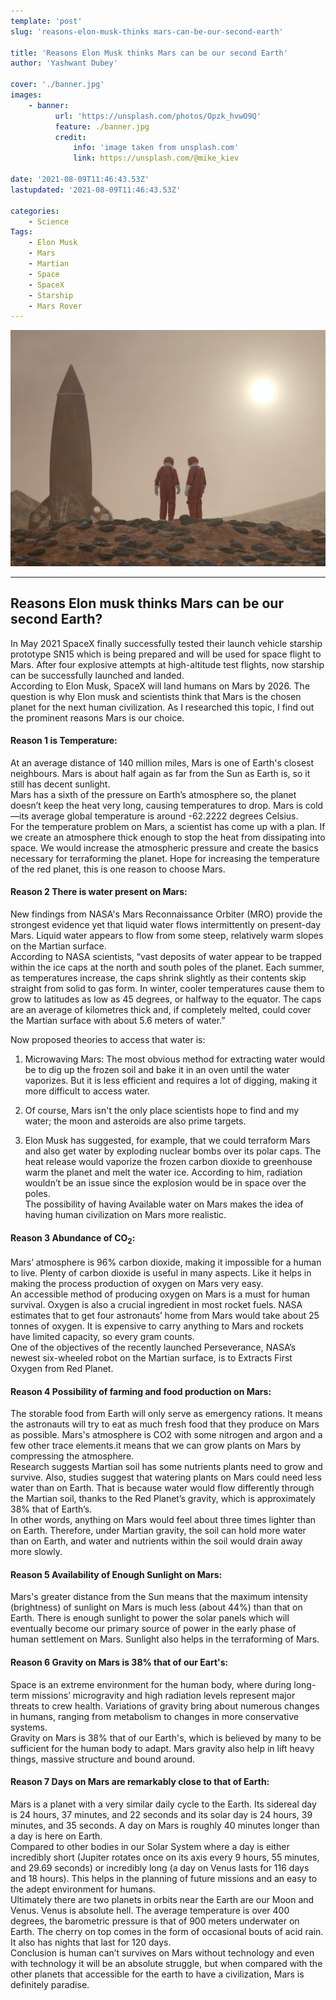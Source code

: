 ```yaml
---
template: 'post'
slug: 'reasons-elon-musk-thinks mars-can-be-our-second-earth'

title: 'Reasons Elon Musk thinks Mars can be our second Earth'
author: 'Yashwant Dubey'

cover: './banner.jpg'
images:
    - banner:
          url: 'https://unsplash.com/photos/Opzk_hvwO9Q'
          feature: ./banner.jpg
          credit:
              info: 'image taken from unsplash.com'
              link: https://unsplash.com/@mike_kiev

date: '2021-08-09T11:46:43.53Z'
lastupdated: '2021-08-09T11:46:43.53Z'

categories:
    - Science
Tags:
    - Elon Musk
    - Mars
    - Martian
    - Space
    - SpaceX
    - Starship
    - Mars Rover
---
```


![Two Astronauts on martian lang](./banner.jpg)

---

## Reasons Elon musk thinks Mars can be our second Earth?

In May 2021 SpaceX finally successfully tested their launch vehicle starship prototype SN15 which is being prepared and will be used for space flight to Mars. After four explosive attempts at high-altitude test flights, now starship can be successfully launched and landed. <br/>
According to Elon Musk, SpaceX will land humans on Mars by 2026. The question is why Elon musk and scientists think that Mars is the chosen planet for the next human civilization. As I researched this topic, I find out the prominent reasons Mars is our choice.

#### Reason 1 is Temperature:

At an average distance of 140 million miles, Mars is one of Earth's closest neighbours. Mars is about half again as far from the Sun as Earth is, so it still has decent sunlight.<br/>
Mars has a sixth of the pressure on Earth’s atmosphere so, the planet doesn’t keep the heat very long, causing temperatures to drop. Mars is cold—its average global temperature is around -62.2222 degrees Celsius.<br/>
For the temperature problem on Mars, a scientist has come up with a plan. If we create an atmosphere thick enough to stop the heat from dissipating into space. We would increase the atmospheric pressure and create the basics necessary for terraforming the planet. Hope for increasing the temperature of the red planet, this is one reason to choose Mars.

#### Reason 2 There is water present on Mars:

New findings from NASA's Mars Reconnaissance Orbiter (MRO) provide the strongest evidence yet that liquid water flows intermittently on present-day Mars. Liquid water appears to flow from some steep, relatively warm slopes on the Martian surface.<br/>
According to NASA scientists, “vast deposits of water appear to be trapped within the ice caps at the north and south poles of the planet. Each summer, as temperatures increase, the caps shrink slightly as their contents skip straight from solid to gas form. In winter, cooler temperatures cause them to grow to latitudes as low as 45 degrees, or halfway to the equator. The caps are an average of kilometres thick and, if completely melted, could cover the Martian surface with about 5.6 meters of water.”<br/>

Now proposed theories to access that water is:

1. Microwaving Mars:
   The most obvious method for extracting water would be to dig up the frozen soil and bake it in an oven until the water vaporizes. But it is less efficient and requires a lot of digging, making it more difficult to access water.

2. Of course, Mars isn't the only place scientists hope to find and my water; the moon and asteroids are also prime targets.

3. Elon Musk has suggested, for example, that we could terraform Mars and also get water by exploding nuclear bombs over its polar caps. The heat release would vaporize the frozen carbon dioxide to greenhouse warm the planet and melt the water ice. According to him, radiation wouldn’t be an issue since the explosion would be in space over the poles. <br/>
   The possibility of having Available water on Mars makes the idea of having human civilization on Mars more realistic.

#### Reason 3 Abundance of CO<sub>2</sub>:

Mars’ atmosphere is 96% carbon dioxide, making it impossible for a human to live. Plenty of carbon dioxide is useful in many aspects. Like it helps in making the process production of oxygen on Mars very easy.<br/>
An accessible method of producing oxygen on Mars is a must for human survival. Oxygen is also a crucial ingredient in most rocket fuels. NASA estimates that to get four astronauts’ home from Mars would take about 25 tonnes of oxygen. It is expensive to carry anything to Mars and rockets have limited capacity, so every gram counts. <br/>
One of the objectives of the recently launched Perseverance, NASA’s newest six-wheeled robot on the Martian surface, is to Extracts First Oxygen from Red Planet.

#### Reason 4 Possibility of farming and food production on Mars:

The storable food from Earth will only serve as emergency rations. It means the astronauts will try to eat as much fresh food that they produce on Mars as possible. Mars's atmosphere is CO2 with some nitrogen and argon and a few other trace elements.it means that we can grow plants on Mars by compressing the atmosphere. <br/>
Research suggests Martian soil has some nutrients plants need to grow and survive. Also, studies suggest that watering plants on Mars could need less water than on Earth. That is because water would flow differently through the Martian soil, thanks to the Red Planet’s gravity, which is approximately 38% that of Earth’s. <br/>
In other words, anything on Mars would feel about three times lighter than on Earth. Therefore, under Martian gravity, the soil can hold more water than on Earth, and water and nutrients within the soil would drain away more slowly.

#### Reason 5 Availability of Enough Sunlight on Mars:

Mars's greater distance from the Sun means that the maximum intensity (brightness) of sunlight on Mars is much less (about 44%) than that on Earth. There is enough sunlight to power the solar panels which will eventually become our primary source of power in the early phase of human settlement on Mars. Sunlight also helps in the terraforming of Mars.

#### Reason 6 Gravity on Mars is 38% that of our Eart's:

Space is an extreme environment for the human body, where during long-term missions’ microgravity and high radiation levels represent major threats to crew health. Variations of gravity bring about numerous changes in humans, ranging from metabolism to changes in more conservative systems. <br/>
Gravity on Mars is 38% that of our Earth's, which is believed by many to be sufficient for the human body to adapt. Mars gravity also help in lift heavy things, massive structure and bound around.

#### Reason 7 Days on Mars are remarkably close to that of Earth:

Mars is a planet with a very similar daily cycle to the Earth. Its sidereal day is 24 hours, 37 minutes, and 22 seconds and its solar day is 24 hours, 39 minutes, and 35 seconds. A day on Mars is roughly 40 minutes longer than a day is here on Earth.<br/>
Compared to other bodies in our Solar System where a day is either incredibly short (Jupiter rotates once on its axis every 9 hours, 55 minutes, and 29.69 seconds) or incredibly long (a day on Venus lasts for 116 days and 18 hours). This helps in the planning of future missions and an easy to the adept environment for humans.<br/>
Ultimately there are two planets in orbits near the Earth are our Moon and Venus. Venus is absolute hell. The average temperature is over 400 degrees, the barometric pressure is that of 900 meters underwater on Earth. The cherry on top comes in the form of occasional bouts of acid rain. It also has nights that last for 120 days.<br/>
Conclusion is human can’t survives on Mars without technology and even with technology it will be an absolute struggle, but when compared with the other planets that accessible for the earth to have a civilization, Mars is definitely paradise.
